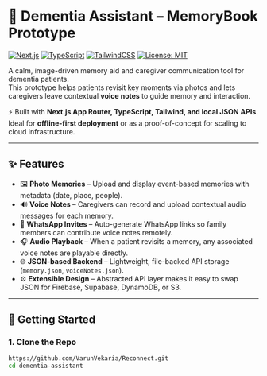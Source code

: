 # 🧠 Dementia Assistant – MemoryBook Prototype

[![Next.js](https://img.shields.io/badge/Next.js-13+-black?logo=next.js)](https://nextjs.org/)
[![TypeScript](https://img.shields.io/badge/TypeScript-5-blue?logo=typescript)](https://www.typescriptlang.org/)
[![TailwindCSS](https://img.shields.io/badge/TailwindCSS-3-38b2ac?logo=tailwind-css)](https://tailwindcss.com/)
[![License: MIT](https://img.shields.io/badge/License-MIT-green.svg)](LICENSE)

A calm, image-driven memory aid and caregiver communication tool for dementia patients.  
This prototype helps patients revisit key moments via photos and lets caregivers leave contextual **voice notes** to guide memory and interaction.

⚡ Built with **Next.js App Router, TypeScript, Tailwind, and local JSON APIs**.  
Ideal for **offline-first deployment** or as a proof-of-concept for scaling to cloud infrastructure.

---

## ✨ Features

- 🖼️ **Photo Memories** – Upload and display event-based memories with metadata (date, place, people).
- 🔊 **Voice Notes** – Caregivers can record and upload contextual audio messages for each memory.
- 📱 **WhatsApp Invites** – Auto-generate WhatsApp links so family members can contribute voice notes remotely.
- 🎧 **Audio Playback** – When a patient revisits a memory, any associated voice notes are playable directly.
- 🌐 **JSON-based Backend** – Lightweight, file-backed API storage (`memory.json`, `voiceNotes.json`).
- ⚙️ **Extensible Design** – Abstracted API layer makes it easy to swap JSON for Firebase, Supabase, DynamoDB, or S3.

---

## 🚀 Getting Started

### 1. Clone the Repo

```bash
https://github.com/VarunVekaria/Reconnect.git
cd dementia-assistant
